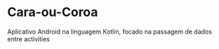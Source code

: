 # Cara-ou-Coroa
Aplicativo Android na linguagem Kotlin, focado na passagem de dados entre activities
